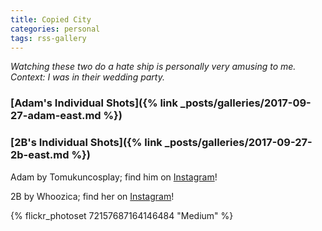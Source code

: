 ```yaml
---
title: Copied City 
categories: personal
tags: rss-gallery
---
```


*Watching these two do a hate ship is personally very amusing to me. Context: I was in their wedding party.*

### [Adam's Individual Shots]({% link _posts/galleries/2017-09-27-adam-east.md %}) 

### [2B's Individual Shots]({% link _posts/galleries/2017-09-27-2b-east.md %})

Adam by Tomukuncosplay; find him on [Instagram](https://www.instagram.com/tomukuncosplay/)!

2B by Whoozica; find her on [Instagram](https://www.instagram.com/whoozica/)!

{% flickr_photoset 72157687164146484 "Medium" %}